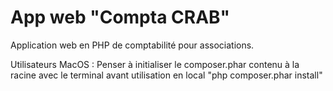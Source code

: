 # App web "Compta CRAB"
Application web en PHP de comptabilité pour associations.

Utilisateurs MacOS : Penser à initialiser le composer.phar contenu à la racine avec le terminal avant utilisation en local
"php composer.phar install"


